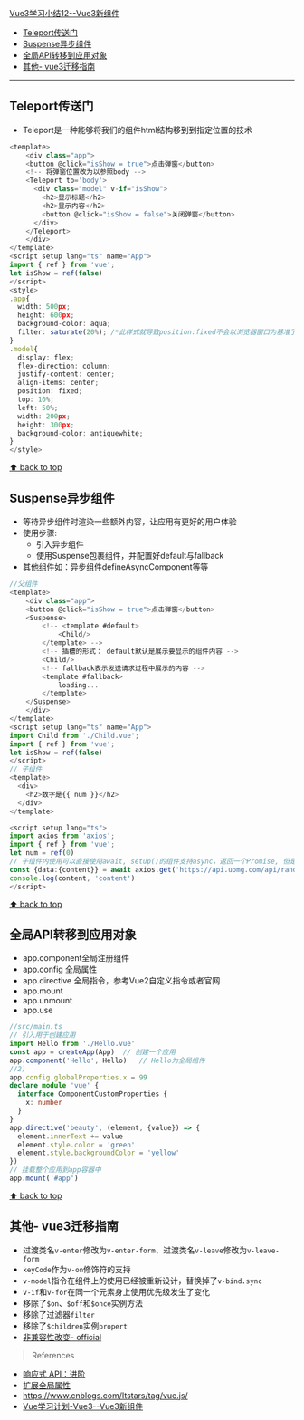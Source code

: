 [Vue3学习小结12--Vue3新组件](#top)

- [Teleport传送门](#teleport传送门)
- [Suspense异步组件](#suspense异步组件)
- [全局API转移到应用对象](#全局api转移到应用对象)
- [其他- vue3迁移指南](#其他--vue3迁移指南)

-------------------------------------

## Teleport传送门

- Teleport是一种能够将我们的组件html结构移到到指定位置的技术
  
```ts
<template>
	<div class="app">
    <button @click="isShow = true">点击弹窗</button>
    <!-- 将弹窗位置改为以参照body -->
    <Teleport to='body'>
      <div class="model" v-if="isShow">
        <h2>显示标题</h2>
        <h2>显示内容</h2>
        <button @click="isShow = false">关闭弹窗</button>
      </div>
    </Teleport>
	</div>
</template>
<script setup lang="ts" name="App">
import { ref } from 'vue';
let isShow = ref(false)
</script>
<style>
.app{
  width: 500px;
  height: 600px;
  background-color: aqua;
  filter: saturate(20%); /*此样式就导致position:fixed不会以浏览器窗口为基准了 */
}
.model{
  display: flex;
  flex-direction: column;
  justify-content: center;
  align-items: center;
  position: fixed;
  top: 10%;
  left: 50%;
  width: 200px;
  height: 300px;
  background-color: antiquewhite;
}
</style>

```

[⬆ back to top](#top)

## Suspense异步组件

- 等待异步组件时渲染一些额外内容，让应用有更好的用户体验
- 使用步骤:
  - 引入异步组件
  - 使用Suspense包裹组件，并配置好default与fallback
- 其他组件如：异步组件defineAsyncComponent等等

```ts
//父组件
<template>
	<div class="app">
    <button @click="isShow = true">点击弹窗</button>
    <Suspense>
        <!-- <template #default>
            <Child/>
        </template> -->
        <!-- 插槽的形式： default默认是展示要显示的组件内容 -->
        <Child/>
        <!-- fallback表示发送请求过程中展示的内容 -->
        <template #fallback>
            loading...
        </template>
    </Suspense>
	</div>
</template>
<script setup lang="ts" name="App">
import Child from './Child.vue';
import { ref } from 'vue';
let isShow = ref(false)
</script>
// 子组件
<template>
  <div>
    <h2>数字是{{ num }}</h2>
  </div>
</template>

<script setup lang="ts">
import axios from 'axios';
import { ref } from 'vue';
let num = ref(0)
// 子组件内使用可以直接使用await, setup()的组件支持async，返回一个Promise, 但是async setup()的组件的呈现必须要使用Suspense包裹
const {data:{content}} = await axios.get('https://api.uomg.com/api/rand.qinghua?format=json')
console.log(content, 'content')
</script>
```

[⬆ back to top](#top)

## 全局API转移到应用对象

- app.component全局注册组件
- app.config 全局属性
- app.directive 全局指令，参考Vue2自定义指令或者官网
- app.mount
- app.unmount
- app.use

```ts
//src/main.ts
// 引入用于创建应用
import Hello from './Hello.vue'
const app = createApp(App)  // 创建一个应用
app.component('Hello', Hello)   // Hello为全局组件
//2) 
app.config.globalProperties.x = 99
declare module 'vue' {
  interface ComponentCustomProperties {
    x: number
  }
}
app.directive('beauty', (element, {value}) => {
  element.innerText += value
  element.style.color = 'green'
  element.style.backgroundColor = 'yellow'
})
// 挂载整个应用到app容器中
app.mount('#app')

```

[⬆ back to top](#top)

## 其他- vue3迁移指南

- 过渡类名`v-enter`修改为`v-enter-form`、过渡类名`v-leave`修改为`v-leave-form`
- `keyCode`作为`v-on`修饰符的支持
- `v-model`指令在组件上的使用已经被重新设计，替换掉了`v-bind.sync`
- `v-if`和`v-for`在同一个元素身上使用优先级发生了变化
- 移除了`$on`、`$off`和`$once`实例方法
- 移除了过滤器`filter`
- 移除了`$children`实例`propert`
- [非兼容性改变- official](https://v3-migration.vuejs.org/zh/breaking-changes/)

> References
- [响应式 API：进阶](https://cn.vuejs.org/api/reactivity-advanced)
- [扩展全局属性](https://cn.vuejs.org/guide/typescript/options-api.html#augmenting-global-properties)
- https://www.cnblogs.com/Itstars/tag/vue.js/
- [Vue学习计划-Vue3--Vue3新组件](https://www.cnblogs.com/Itstars/p/17966823)
